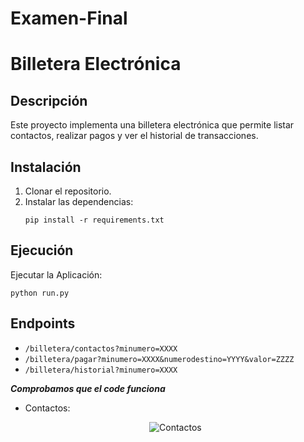 # Examen-Final
# Billetera Electrónica

## Descripción
Este proyecto implementa una billetera electrónica que permite listar contactos, realizar pagos y ver el historial de transacciones.

## Instalación
1. Clonar el repositorio.
2. Instalar las dependencias:
   ```
   pip install -r requirements.txt
   ```

## Ejecución
Ejecutar la Aplicación:
```
python run.py
```

## Endpoints
- `/billetera/contactos?minumero=XXXX`
- `/billetera/pagar?minumero=XXXX&numerodestino=YYYY&valor=ZZZZ`
- `/billetera/historial?minumero=XXXX`



***Comprobamos que el code funciona***
- Contactos:
  <p align="center">
  <img src="contactos.png" alt="Contactos">
</p>

